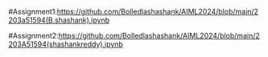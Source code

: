 #Assignment1:https://github.com/Bolledlashashank/AIML2024/blob/main/2203a51594(B.shashank).ipynb

#Assignment2:https://github.com/Bolledlashashank/AIML2024/blob/main/2203A51594(shashankreddy).ipynb
